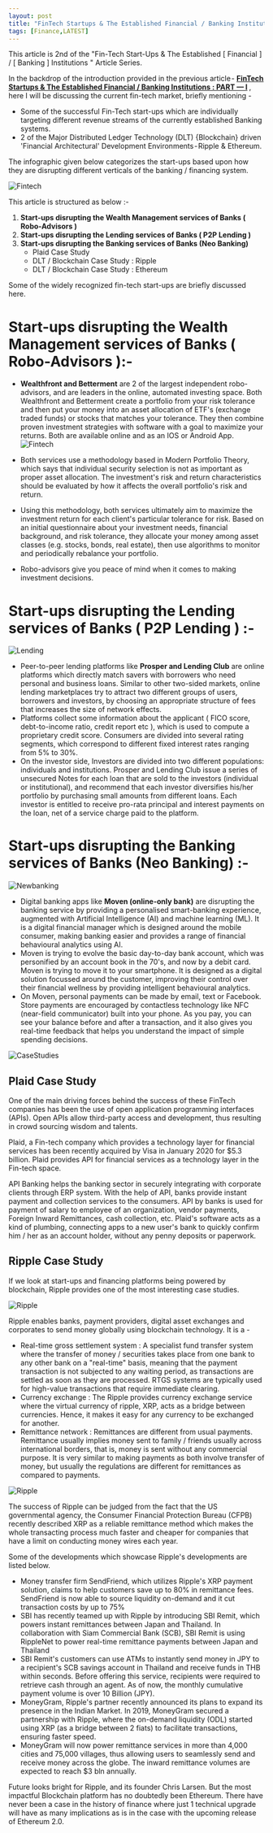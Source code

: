 ```yaml
---
layout: post
title: "FinTech Startups & The Established Financial / Banking Institutions : PART — II"
tags: [Finance,LATEST]
---
```

This article is 2nd of the "Fin-Tech Start-Ups & The Established [ Financial ] / [ Banking ] Institutions " Article Series. 

In the backdrop of the introduction provided in the previous article - <strong><a target="_blank" href="https://cryptowhaler.github.io/2020-07-17-FinTechSectorAnalysis1/" class="list-filter">FinTech Startups & The Established Financial / Banking Institutions : PART — I</a> </strong>
, here I will be discussing the current fin-tech market, briefly mentioning -

* Some of the successful Fin-Tech start-ups which are individually targeting different revenue streams of the currently established Banking systems.
* 2 of the Major Distributed Ledger Technology (DLT) {Blockchain} driven 'Financial Architectural' Development Environments - Ripple & Ethereum.

The infographic given below categorizes the start-ups based upon how they are disrupting different verticals of the banking / financing system.

![Fintech](../img/posts/Z1.jpeg)

This article is structured as below :-

1. **Start-ups disrupting the Wealth Management services of Banks ( Robo-Advisors )**
2. **Start-ups disrupting the Lending services of Banks ( P2P Lending )**
3. **Start-ups disrupting the Banking services of Banks (Neo Banking)**
   *  Plaid Case Study
   * DLT / Blockchain Case Study : Ripple
   * DLT / Blockchain Case Study : Ethereum

Some of the widely recognized fin-tech start-ups are briefly discussed here.

# Start-ups disrupting the Wealth Management services of Banks ( Robo-Advisors ):-
* **Wealthfront and Betterment** are 2 of the largest independent robo-advisors, and are leaders in the online, automated investing space. Both Wealthfront and Betterment create a portfolio from your risk tolerance and then put your money into an asset allocation of ETF's (exchange traded funds) or stocks that matches your tolerance. They then combine proven investment strategies with software with a goal to maximize your returns. Both are available online and as an IOS or Android App.
![Fintech](../img/posts/z2.png)

* Both services use a methodology based in Modern Portfolio Theory, which says that individual security selection is not as important as proper asset allocation. The investment's risk and return characteristics should be evaluated by how it affects the overall portfolio's risk and return.

* Using this methodology, both services ultimately aim to maximize the investment return for each client's particular tolerance for risk. Based on an initial questionnaire about your investment needs, financial background, and risk tolerance, they allocate your money among asset classes (e.g. stocks, bonds, real estate), then use algorithms to monitor and periodically rebalance your portfolio.

* Robo-advisors give you peace of mind when it comes to making investment decisions.

# Start-ups disrupting the Lending services of Banks ( P2P Lending ) :-
![Lending](../img/posts/z3.jpeg)

* Peer-to-peer lending platforms like **Prosper and Lending Club** are online platforms which directly match savers with borrowers who need personal and business loans. Similar to other two-sided markets, online lending marketplaces try to attract two different groups of users, borrowers and investors, by choosing an appropriate structure of fees that increases the size of network effects.
* Platforms collect some information about the applicant ( FICO score, debt-to-income ratio, credit report etc ), which is used to compute a proprietary credit score. Consumers are divided into several rating segments, which correspond to different fixed interest rates ranging from 5% to 30%.
* On the investor side, Investors are divided into two different populations: individuals and institutions. Prosper and Lending Club issue a series of unsecured Notes for each loan that are sold to the investors (individual or institutional), and recommend that each investor diversifies his/her portfolio by purchasing small amounts from different loans. Each investor is entitled to receive pro-rata principal and interest payments on the loan, net of a service charge paid to the platform.

# Start-ups disrupting the Banking services of Banks (Neo Banking) :-
![Newbanking](../img/posts/z4.png)

* Digital banking apps like **Moven (online-only bank)** are disrupting the banking service by providing a personalised smart-banking experience, augmented with Artificial Intelligence (AI) and machine learning (ML). It is a digital financial manager which is designed around the mobile consumer, making banking easier and provides a range of financial behavioural analytics using AI.
* Moven is trying to evolve the basic day-to-day bank account, which was personified by an account book in the 70's, and now by a debit card. Moven is trying to move it to your smartphone. It is designed as a digital solution focussed around the customer, improving their control over their financial wellness by providing intelligent behavioural analytics.
* On Moven, personal payments can be made by email, text or Facebook. Store payments are encouraged by contactless technology like NFC (near-field communicator) built into your phone. As you pay, you can see your balance before and after a transaction, and it also gives you real-time feedback that helps you understand the impact of simple spending decisions.

![CaseStudies](../img/posts/z5.png)

## Plaid Case Study
One of the main driving forces behind the success of these FinTech companies has been the use of open application programming interfaces (APIs). Open APIs allow third-party access and development, thus resulting in crowd sourcing wisdom and talents.

Plaid, a Fin-tech company which provides a technology layer for financial services has been recently acquired by Visa in January 2020 for $5.3 billion. Plaid provides API for financial services as a technology layer in the Fin-tech space.

API Banking helps the banking sector in securely integrating with corporate clients through ERP system. With the help of API, banks provide instant payment and collection services to the consumers. API by banks is used for payment of salary to employee of an organization, vendor payments, Foreign Inward Remittances, cash collection, etc.
Plaid's software acts as a kind of plumbing, connecting apps to a new user's bank to quickly confirm him / her as an account holder, without any penny deposits or paperwork.

## Ripple Case Study
If we look at start-ups and financing platforms being powered by blockchain, Ripple provides one of the most interesting case studies.

![Ripple](../img/posts/z6.png)

Ripple enables banks, payment providers, digital asset exchanges and corporates to send money globally using blockchain technology. It is a -
*  Real-time gross settlement system : A specialist fund transfer system where the transfer of money / securities takes place from one bank to any other bank on a "real-time" basis, meaning that the payment transaction is not subjected to any waiting period, as transactions are settled as soon as they are processed. RTGS systems are typically used for high-value transactions that require immediate clearing.
* Currency exchange : The Ripple provides currency exchange service where the virtual currency of ripple, XRP, acts as a bridge between currencies. Hence, it makes it easy for any currency to be exchanged for another.
* Remittance network : Remittances are different from usual payments. Remittance usually implies money sent to family / friends usually across international borders, that is, money is sent without any commercial purpose. It is very similar to making payments as both involve transfer of money, but usually the regulations are different for remittances as compared to payments.

![Ripple](../img/posts/z7.jpeg)

The success of Ripple can be judged from the fact that the US governmental agency, the Consumer Financial Protection Bureau (CFPB) recently described XRP as a reliable remittance method which makes the whole transacting process much faster and cheaper for companies that have a limit on conducting money wires each year.

Some of the developments which showcase Ripple's developments are listed below.
* Money transfer firm SendFriend, which utilizes Ripple's XRP payment solution, claims to help customers save up to 80% in remittance fees. SendFriend is now able to source liquidity on-demand and it cut transaction costs by up to 75%
* SBI has recently teamed up with Ripple by introducing SBI Remit, which powers instant remittances between Japan and Thailand. In collaboration with Siam Commercial Bank (SCB), SBI Remit is using RippleNet to power real-time remittance payments between Japan and Thailand
* SBI Remit's customers can use ATMs to instantly send money in JPY to a recipient's SCB savings account in Thailand and receive funds in THB within seconds. Before offering this service, recipients were required to retrieve cash through an agent. As of now, the monthly cumulative payment volume is over 10 Billion (JPY).
* MoneyGram, Ripple's partner recently announced its plans to expand its presence in the Indian Market. In 2019, MoneyGram secured a partnership with Ripple, where the on-demand liquidity (ODL) started using XRP (as a bridge between 2 fiats) to facilitate transactions, ensuring faster speed.
* MoneyGram will now power remittance services in more than 4,000 cities and 75,000 villages, thus allowing users to seamlessly send and receive money across the globe. The inward remittance volumes are expected to reach $3 bln annually.

Future looks bright for Ripple, and its founder Chris Larsen. But the most impactful Blockchain platform has no doubtedly been Ethereum. There have never been a case in the history of finance where just 1 technical upgrade will have as many implications as is in the case with the upcoming release of Ethereum 2.0.